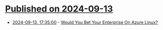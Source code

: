 # [Published on 2024-09-13](index.md)

* [2024-09-13, 17:35:00](https://soylentnews.org/article.pl?sid=24/09/12/1431228&from=rss) - [Would You Bet Your Enterprise On Azure Linux?](https://soylentnews.org/article.pl?sid=24/09/12/1431228&from=rss)
